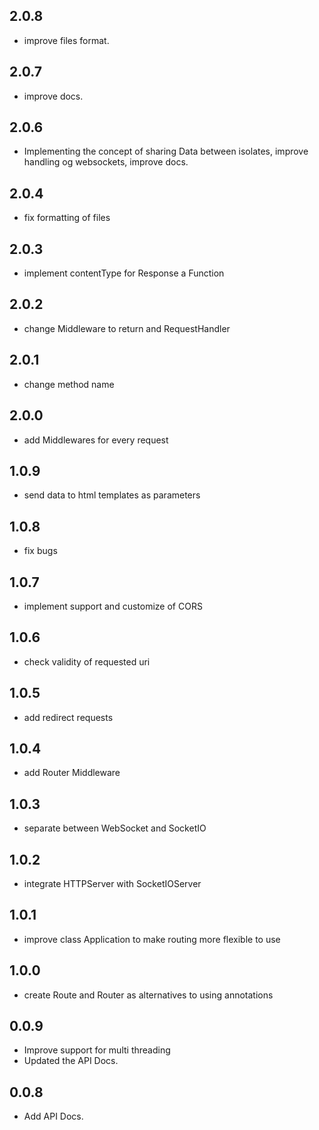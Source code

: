 ## 2.0.8

- improve files format.
## 2.0.7

- improve docs.

## 2.0.6

- Implementing the concept of sharing Data between isolates, improve handling og websockets, improve
  docs.

## 2.0.4

- fix formatting of files

## 2.0.3

- implement contentType for Response a Function

## 2.0.2

- change Middleware to return and RequestHandler

## 2.0.1

- change method name

## 2.0.0

- add Middlewares for every request

## 1.0.9

- send data to html templates as parameters

## 1.0.8

- fix bugs

## 1.0.7

- implement support and customize of CORS

## 1.0.6

- check validity of requested uri

## 1.0.5

- add redirect requests

## 1.0.4

- add Router Middleware

## 1.0.3

- separate between WebSocket and SocketIO

## 1.0.2

- integrate HTTPServer with SocketIOServer

## 1.0.1

- improve class Application to make routing more flexible to use

## 1.0.0

- create Route and Router as alternatives to using annotations

## 0.0.9

- Improve support for multi threading
- Updated the API Docs.

## 0.0.8

- Add API Docs.
